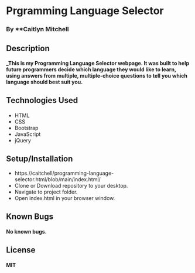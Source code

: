 # Prgramming Language Selector

### By **Caitlyn Mitchell

## Description

#### _This is my Programming Language Selector webpage. It was built to help future programmers decide which language they would like to learn, using answers from multiple, multiple-choice questions to tell you which language should best suit you.

## Technologies Used

#### 

* HTML
* CSS
* Bootstrap
* JavaScript
* jQuery

## Setup/Installation
* https.//caitchell/programming-language-selector.html/blob/main/index.html/
* Clone or Download repository to your desktop.
* Navigate to project folder.
* Open index.html in your browser window.

## Known Bugs

#### No known bugs.

## License

#### MIT